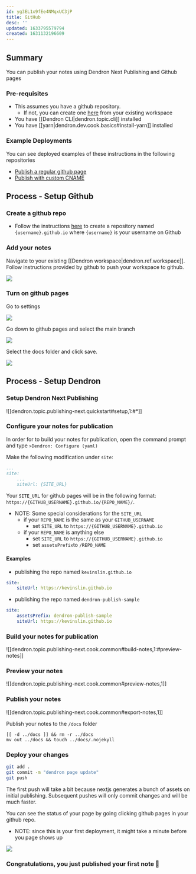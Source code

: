```yaml
---
id: yg3EL1x9fEe4NMqxUC3jP
title: GitHub
desc: ''
updated: 1633795579794
created: 1631132196609
---
```


## Summary

You can publish your notes using Dendron Next Publishing and Github pages

### Pre-requisites 
- This assumes you have a github repository. 
    - If not, you can create one [here](https://github.com/new) from your existing workspace
- You have [[Dendron CLI|dendron.topic.cli]] installed
- You have [[yarn|dendron.dev.cook.basics#install-yarn]] installed

### Example Deployments
You can see deployed examples of these instructions in the following repositories

- [Publish a regular github page](https://github.com/dendronhq/template.publish.github)
- [Publish with custom CNAME](https://github.com/dendronhq/dendron-blog)

## Process - Setup Github

### Create a github repo
- Follow the instructions [here](https://pages.github.com/) to create a repository named `{username}.github.io` where `{username}` is your username on Github

### Add your notes 
Navigate to your existing [[Dendron workspace|dendron.ref.workspace]].  Follow instructions provided by github to push your workspace to github. 

![](https://foundation-prod-assetspublic53c57cce-8cpvgjldwysl.s3-us-west-2.amazonaws.com/assets/images/publishv2.github.jpg)

### Turn on github pages

Go to settings

![](https://foundation-prod-assetspublic53c57cce-8cpvgjldwysl.s3-us-west-2.amazonaws.com/assets/images/publishv2.github-settings.jpg)

Go down to github pages and select the main branch

![](https://foundation-prod-assetspublic53c57cce-8cpvgjldwysl.s3-us-west-2.amazonaws.com/assets/images/publishv2.github-pages.jpg)

Select the docs folder and click save.

![](https://foundation-prod-assetspublic53c57cce-8cpvgjldwysl.s3-us-west-2.amazonaws.com/assets/images/publishv2.github-docs.jpg)

## Process - Setup Dendron

### Setup Dendron Next Publishing
![[dendron.topic.publishing-next.quickstart#setup,1:#*]]

### Configure your notes for publication

In order for to build your notes for publication, open the command prompt and type `>Dendron: Configure (yaml)`

Make the following modification under `site`:

```yml
...
site:
    ...
    siteUrl: {SITE_URL}
```

Your `SITE_URL` for github pages will be in the following format: `https://{GITHUB_USERNAME}.github.io/{REPO_NAME}/`.

- NOTE: Some special considerations for the `SITE_URL`
    - if your `REPO_NAME` is the same as your `GITHUB_USERNAME` 
        - set `SITE_URL` to `https://{GITHUB_USERNAME}.github.io`
    - if your `REPO_NAME` is anything else 
        - set `SITE_URL` to `https://{GITHUB_USERNAME}.github.io`
        - set `assetsPrefix`to `/REPO_NAME`
    <!-- - if you want to set a custom cname
        - set `SITE_URL` to `https://{YOUR_CNAME}` -->

#### Examples
- publishing the repo named `kevinslin.github.io`

```yml
site:
    siteUrl: https://kevinslin.github.io
```

- publishing the repo named `dendron-publish-sample`

```yml
site:
    assetsPrefix: dendron-publish-sample
    siteUrl: https://kevinslin.github.io
```

### Build your notes for publication

![[dendron.topic.publishing-next.cook.common#build-notes,1:#preview-notes]]

### Preview your notes
![[dendron.topic.publishing-next.cook.common#preview-notes,1]]

### Publish your notes

![[dendron.topic.publishing-next.cook.common#export-notes,1]]


Publish your notes to the `/docs` folder
```
[[ -d ../docs ]] && rm -r ../docs 
mv out ../docs && touch ../docs/.nojekyll
```

### Deploy your changes
```bash
git add .
git commit -m "dendron page update"
git push
```

The first push will take a bit because nextjs generates a bunch of assets on initial publishing. Subsequent pushes will only commit changes and will be much faster. 

You can see the status of your page by going clicking github pages in your github repo.

- NOTE: since this is your first deployment, it might take a minute before you page shows up

![](https://foundation-prod-assetspublic53c57cce-8cpvgjldwysl.s3-us-west-2.amazonaws.com/assets/images/kevinslin_dendron-next-test.png)

### Congratulations, you just published your first note 🌱
